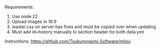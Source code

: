 Requirements:
1. Use node 22
2. Upload images in 16:9
3. master.css on server has fixes and must be copied over when updating
4. Must add id=history manually to section header for both data.yml

Instructions:
https://github.com/Tsukumogami-Software/milou